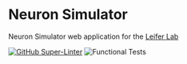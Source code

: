 # Neuron Simulator
Neuron Simulator web application for the [Leifer Lab](http://leiferlab.princeton.edu/)

[![GitHub Super-Linter](https://github.com/Princeton-LSI-ResearchComputing/neuron-simulator/workflows/superlinter.yml/badge.svg)](https://github.com/marketplace/actions/super-linter)
![Functional Tests](https://github.com/Princeton-LSI-ResearchComputing/neuron-simulator/workflows/functional-tests.yml/badge.svg)

